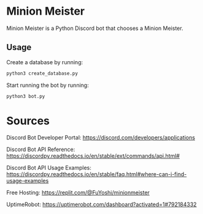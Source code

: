 # Minion Meister

Minion Meister is a Python Discord bot that chooses a Minion Meister.

## Usage

Create a database by running:
```bash
python3 create_database.py
```

Start running the bot by running:
```bash
python3 bot.py
```

# Sources

Discord Bot Developer Portal:
https://discord.com/developers/applications

Discord Bot API Reference:
https://discordpy.readthedocs.io/en/stable/ext/commands/api.html#

Discord Bot API Usage Examples:
https://discordpy.readthedocs.io/en/stable/faq.html#where-can-i-find-usage-examples

Free Hosting:
https://replit.com/@FuYoshi/minionmeister

UptimeRobot:
https://uptimerobot.com/dashboard?activated=1#792184332
